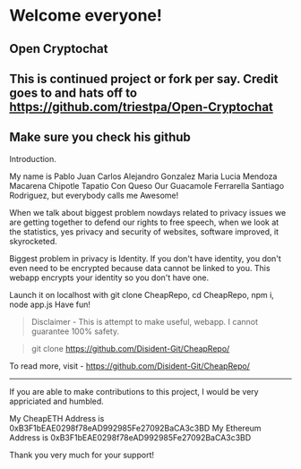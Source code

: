 # Welcome everyone! 

## Open Cryptochat 
## This is continued project or fork per say. Credit goes to and hats off to https://github.com/triestpa/Open-Cryptochat
## Make sure you check his github

Introduction. 

My name is Pablo Juan Carlos Alejandro Gonzalez Maria Lucia Mendoza Macarena Chipotle Tapatio Con Queso Our Guacamole Ferrarella Santiago Rodriguez, but everybody calls me Awesome!

When we talk about biggest problem nowdays related to privacy issues we are getting together to defend our rights to free speech, when we look at the statistics, yes privacy and security of websites, software improved, it skyrocketed.

Biggest problem in privacy is Identity. If you don't have identity, you don't even need to be encrypted because data cannot be linked to you. This webapp encrypts your identity so you don't have one.

Launch it on localhost with git clone CheapRepo, cd CheapRepo, npm i, node app.js
Have fun!


> Disclaimer - This is attempt to make useful, webapp. I cannot guarantee 100% safety.

>git clone https://github.com/Disident-Git/CheapRepo/

To read more, visit - https://github.com/Disident-Git/CheapRepo/
___


If you are able to make contributions to this project, I would be very appriciated and humbled.

My CheapETH Address is 0xB3F1bEAE0298f78eAD992985Fe27092BaCA3c3BD
My Ethereum Address is 0xB3F1bEAE0298f78eAD992985Fe27092BaCA3c3BD

Thank you very much for your support!
